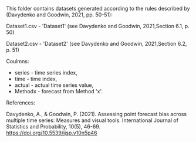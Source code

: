 This folder contains datasets generated according to the rules described by (Davydenko and Goodwin, 2021, pp. 50-51):

Dataset1.csv - 'Dataset1' (see Davydenko and Goodwin, 2021,Section 6.1, p. 50)

Dataset2.csv - 'Dataset2' (see Davydenko and Goodwin, 2021,Section 6.2, p. 51)

Coulmns:
- series - time series index,
- time - time index,
- actual - actual time series value,
- Methodx - forecast from Method 'x'.

References:

Davydenko, A., & Goodwin, P. (2021). Assessing point forecast bias across multiple time series: Measures and visual
tools. International Journal of Statistics and Probability, 10(5), 46-69. https://doi.org/10.5539/ijsp.v10n5p46
